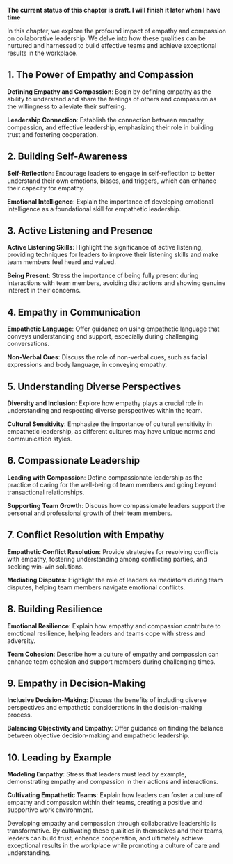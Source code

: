 **The current status of this chapter is draft. I will finish it later when I have time**

In this chapter, we explore the profound impact of empathy and compassion on collaborative leadership. We delve into how these qualities can be nurtured and harnessed to build effective teams and achieve exceptional results in the workplace.

**1. The Power of Empathy and Compassion**
------------------------------------------

**Defining Empathy and Compassion**: Begin by defining empathy as the ability to understand and share the feelings of others and compassion as the willingness to alleviate their suffering.

**Leadership Connection**: Establish the connection between empathy, compassion, and effective leadership, emphasizing their role in building trust and fostering cooperation.

**2. Building Self-Awareness**
------------------------------

**Self-Reflection**: Encourage leaders to engage in self-reflection to better understand their own emotions, biases, and triggers, which can enhance their capacity for empathy.

**Emotional Intelligence**: Explain the importance of developing emotional intelligence as a foundational skill for empathetic leadership.

**3. Active Listening and Presence**
------------------------------------

**Active Listening Skills**: Highlight the significance of active listening, providing techniques for leaders to improve their listening skills and make team members feel heard and valued.

**Being Present**: Stress the importance of being fully present during interactions with team members, avoiding distractions and showing genuine interest in their concerns.

**4. Empathy in Communication**
-------------------------------

**Empathetic Language**: Offer guidance on using empathetic language that conveys understanding and support, especially during challenging conversations.

**Non-Verbal Cues**: Discuss the role of non-verbal cues, such as facial expressions and body language, in conveying empathy.

**5. Understanding Diverse Perspectives**
-----------------------------------------

**Diversity and Inclusion**: Explore how empathy plays a crucial role in understanding and respecting diverse perspectives within the team.

**Cultural Sensitivity**: Emphasize the importance of cultural sensitivity in empathetic leadership, as different cultures may have unique norms and communication styles.

**6. Compassionate Leadership**
-------------------------------

**Leading with Compassion**: Define compassionate leadership as the practice of caring for the well-being of team members and going beyond transactional relationships.

**Supporting Team Growth**: Discuss how compassionate leaders support the personal and professional growth of their team members.

**7. Conflict Resolution with Empathy**
---------------------------------------

**Empathetic Conflict Resolution**: Provide strategies for resolving conflicts with empathy, fostering understanding among conflicting parties, and seeking win-win solutions.

**Mediating Disputes**: Highlight the role of leaders as mediators during team disputes, helping team members navigate emotional conflicts.

**8. Building Resilience**
--------------------------

**Emotional Resilience**: Explain how empathy and compassion contribute to emotional resilience, helping leaders and teams cope with stress and adversity.

**Team Cohesion**: Describe how a culture of empathy and compassion can enhance team cohesion and support members during challenging times.

**9. Empathy in Decision-Making**
---------------------------------

**Inclusive Decision-Making**: Discuss the benefits of including diverse perspectives and empathetic considerations in the decision-making process.

**Balancing Objectivity and Empathy**: Offer guidance on finding the balance between objective decision-making and empathetic leadership.

**10. Leading by Example**
--------------------------

**Modeling Empathy**: Stress that leaders must lead by example, demonstrating empathy and compassion in their actions and interactions.

**Cultivating Empathetic Teams**: Explain how leaders can foster a culture of empathy and compassion within their teams, creating a positive and supportive work environment.

Developing empathy and compassion through collaborative leadership is transformative. By cultivating these qualities in themselves and their teams, leaders can build trust, enhance cooperation, and ultimately achieve exceptional results in the workplace while promoting a culture of care and understanding.
